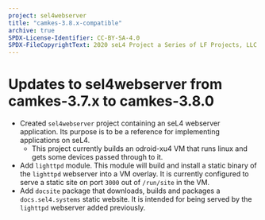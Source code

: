 ```yaml
---
project: sel4webserver
title: "camkes-3.8.x-compatible"
archive: true
SPDX-License-Identifier: CC-BY-SA-4.0
SPDX-FileCopyrightText: 2020 seL4 Project a Series of LF Projects, LLC.
---
```


# Updates to sel4webserver from camkes-3.7.x to camkes-3.8.0

- Created `sel4webserver` project containing an seL4 webserver application. Its purpose is to be a reference for implementing applications on seL4.
  - This project currently builds an odroid-xu4 VM that runs linux and gets some devices passed through to it.
- Add `lighttpd` module. This module will build and install a static binary of the `lighttpd`
  webserver into a VM overlay. It is currently configured to serve a
  static site on port `3000` out of `/run/site` in the VM.
- Add `docsite` package that downloads, builds and packages a
  `docs.sel4.systems` static website. It is intended for being served by the
  `lighttpd` webserver added previously.
